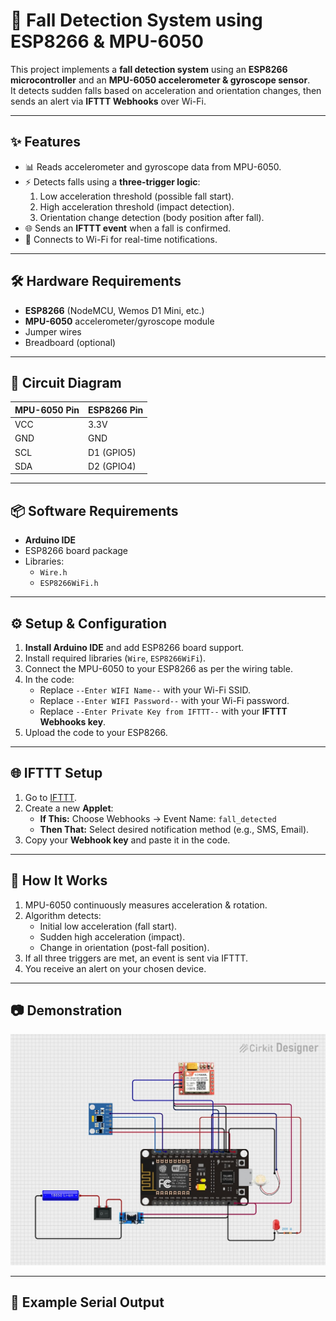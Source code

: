 # 📍 Fall Detection System using ESP8266 & MPU-6050

This project implements a **fall detection system** using an **ESP8266 microcontroller** and an **MPU-6050 accelerometer & gyroscope sensor**.  
It detects sudden falls based on acceleration and orientation changes, then sends an alert via **IFTTT Webhooks** over Wi-Fi.

---

## ✨ Features
- 📊 Reads accelerometer and gyroscope data from MPU-6050.
- ⚡ Detects falls using a **three-trigger logic**:
  1. Low acceleration threshold (possible fall start).
  2. High acceleration threshold (impact detection).
  3. Orientation change detection (body position after fall).
- 🌐 Sends an **IFTTT event** when a fall is confirmed.
- 📶 Connects to Wi-Fi for real-time notifications.

---

## 🛠 Hardware Requirements
- **ESP8266** (NodeMCU, Wemos D1 Mini, etc.)
- **MPU-6050** accelerometer/gyroscope module
- Jumper wires
- Breadboard (optional)

---

## 🔌 Circuit Diagram
| MPU-6050 Pin | ESP8266 Pin |
|--------------|-------------|
| VCC          | 3.3V        |
| GND          | GND         |
| SCL          | D1 (GPIO5)  |
| SDA          | D2 (GPIO4)  |

---

## 📦 Software Requirements
- **Arduino IDE**
- ESP8266 board package
- Libraries:
  - `Wire.h`
  - `ESP8266WiFi.h`

---

## ⚙️ Setup & Configuration
1. **Install Arduino IDE** and add ESP8266 board support.
2. Install required libraries (`Wire`, `ESP8266WiFi`).
3. Connect the MPU-6050 to your ESP8266 as per the wiring table.
4. In the code:
   - Replace `--Enter WIFI Name--` with your Wi-Fi SSID.
   - Replace `--Enter WIFI Password--` with your Wi-Fi password.
   - Replace `--Enter Private Key from IFTTT--` with your **IFTTT Webhooks key**.
5. Upload the code to your ESP8266.

---

## 🌐 IFTTT Setup
1. Go to [IFTTT](https://ifttt.com/maker_webhooks).
2. Create a new **Applet**:
   - **If This:** Choose Webhooks → Event Name: `fall_detected`
   - **Then That:** Select desired notification method (e.g., SMS, Email).
3. Copy your **Webhook key** and paste it in the code.

---

## 📡 How It Works
1. MPU-6050 continuously measures acceleration & rotation.
2. Algorithm detects:
   - Initial low acceleration (fall start).
   - Sudden high acceleration (impact).
   - Change in orientation (post-fall position).
3. If all three triggers are met, an event is sent via IFTTT.
4. You receive an alert on your chosen device.

---

## 📷 Demonstration
![Circuit Diagram](https://raw.githubusercontent.com/FiyinfoluwaDav/Fall-detection-for-elderly/main/Circuit%20diagram.jpg)



---

## 📝 Example Serial Output
